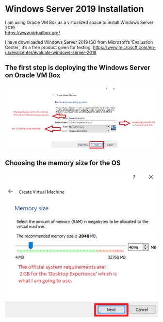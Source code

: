# Windows Server 2019 Installation
I am using Oracle VM Box as a virtualized space to install Windows Server 2019. </br>
https://www.virtualbox.org/

I have downloaded Windows Server 2019 ISO from Microsoft’s ‘Evaluation Center’, it’s a free product given for testing.
https://www.microsoft.com/en-us/evalcenter/evaluate-windows-server-2019



## The first step is deploying the Windows Server on Oracle VM Box

<img src="Pictures/First.png" width="1000">

## Choosing the memory size for the OS

<img src="Pictures/Second.png" width="1000">
